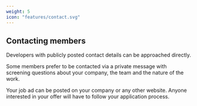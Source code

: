 ```yaml
---
weight: 5
icon: "features/contact.svg"
---
```


## Contacting members

Developers with publicly posted contact details can be approached directly.

Some members prefer to be contacted via a private message with screening questions about your company, the team and the nature of the work.

Your job ad can be posted on your company or any other website. Anyone interested in your offer will have to follow your application process. 